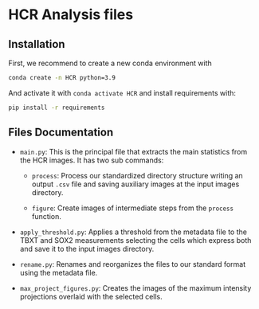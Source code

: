 
# HCR Analysis files

## Installation

First, we recommend to create a new conda environment with

```bash
conda create -n HCR python=3.9
```

And activate it with `conda activate HCR` and install requirements with:

```bash
pip install -r requirements
```

## Files Documentation

- `main.py`: This is the principal file that extracts the main statistics from the HCR images. It has two sub commands:

   - `process`: Process our standardized directory structure writing an output `.csv` file and saving auxiliary images at the input images directory.

   - `figure`: Create images of intermediate steps from the `process` function.

- `apply_threshold.py`: Applies a threshold from the metadata file to the TBXT and SOX2 measurements selecting the cells which express both and save it to the input images directory.

- `rename.py`: Renames and reorganizes the files to our standard format using the metadata file.

- `max_project_figures.py`: Creates the images of the maximum intensity projections overlaid with the selected cells.